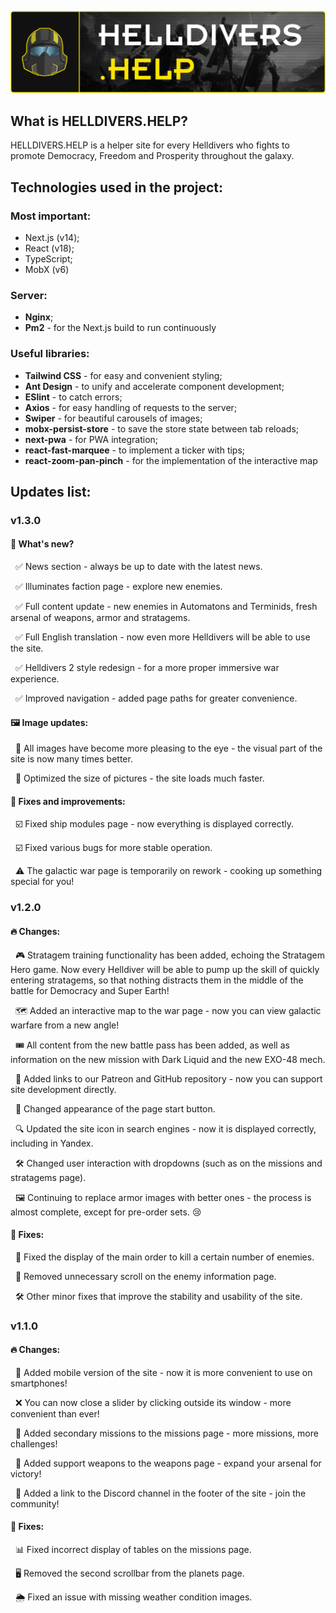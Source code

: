 ![HelldiversHelpRepositoryImage.png](public%2Fstatic%2FHelldiversHelpRepositoryImage.png)

## What is HELLDIVERS.HELP?

HELLDIVERS.HELP is a helper site for every Helldivers who fights to promote Democracy, Freedom and Prosperity throughout the galaxy.

## Technologies used in the project:

### Most important:

- Next.js (v14);
- React (v18);
- TypeScript;
- MobX (v6)

### Server:
- **Nginx**;
- **Pm2** - for the Next.js build to run continuously

### Useful libraries: 

- **Tailwind CSS** - for easy and convenient styling;
- **Ant Design** - to unify and accelerate component development;
- **ESlint** - to catch errors;
- **Axios** - for easy handling of requests to the server;
- **Swiper** - for beautiful carousels of images;
- **mobx-persist-store** - to save the store state between tab reloads;
- **next-pwa** - for PWA integration;
- **react-fast-marquee** - to implement a ticker with tips;
- **react-zoom-pan-pinch** - for the implementation of the interactive map

## Updates list:

### v1.3.0

#### 📌 What's new?
&nbsp;&nbsp;✅ News section - always be up to date with the latest news.

&nbsp;&nbsp;✅ Illuminates faction page - explore new enemies.

&nbsp;&nbsp;✅ Full content update - new enemies in Automatons and Terminids, fresh arsenal of weapons, armor and stratagems.

&nbsp;&nbsp;✅ Full English translation - now even more Helldivers will be able to use the site.

&nbsp;&nbsp;✅ Helldivers 2 style redesign - for a more proper immersive war experience.

&nbsp;&nbsp;✅ Improved navigation - added page paths for greater convenience.

#### 🖼️ Image updates:
&nbsp;&nbsp;🎨 All images have become more pleasing to the eye - the visual part of the site is now many times better.

&nbsp;&nbsp;🚀 Optimized the size of pictures - the site loads much faster.

#### 🔧 Fixes and improvements:
&nbsp;&nbsp;☑️ Fixed ship modules page - now everything is displayed correctly.

&nbsp;&nbsp;☑️ Fixed various bugs for more stable operation.

&nbsp;&nbsp;⚠️ The galactic war page is temporarily on rework - cooking up something special for you!

### v1.2.0

#### 🔥 Changes:
&nbsp;&nbsp;🎮 Stratagem training functionality has been added, echoing the Stratagem Hero game. Now every Helldiver will be able to pump up the skill of quickly entering stratagems, so that nothing distracts them in the middle of the battle for Democracy and Super Earth!

&nbsp;&nbsp;🗺️ Added an interactive map to the war page - now you can view galactic warfare from a new angle!

&nbsp;&nbsp;🎟️ All content from the new battle pass has been added, as well as information on the new mission with Dark Liquid and the new EXO-48 mech.

&nbsp;&nbsp;🔗 Added links to our Patreon and GitHub repository - now you can support site development directly.

&nbsp;&nbsp;🎨 Changed appearance of the page start button.

&nbsp;&nbsp;🔍 Updated the site icon in search engines - now it is displayed correctly, including in Yandex.

&nbsp;&nbsp;🛠️ Changed user interaction with dropdowns (such as on the missions and stratagems page).

&nbsp;&nbsp;🖼️ Continuing to replace armor images with better ones - the process is almost complete, except for pre-order sets. 😢

#### 🔧 Fixes:
&nbsp;&nbsp;🎯 Fixed the display of the main order to kill a certain number of enemies.

&nbsp;&nbsp;📜 Removed unnecessary scroll on the enemy information page.

&nbsp;&nbsp;🛠️ Other minor fixes that improve the stability and usability of the site.

### v1.1.0

#### 🔥 Changes:
&nbsp;&nbsp;📱 Added mobile version of the site - now it is more convenient to use on smartphones!

&nbsp;&nbsp;❌ You can now close a slider by clicking outside its window - more convenient than ever!

&nbsp;&nbsp;🎯 Added secondary missions to the missions page - more missions, more challenges!

&nbsp;&nbsp;🔫 Added support weapons to the weapons page - expand your arsenal for victory!

&nbsp;&nbsp;🔗 Added a link to the Discord channel in the footer of the site - join the community!

#### 🔧 Fixes:
&nbsp;&nbsp;📊 Fixed incorrect display of tables on the missions page.

&nbsp;&nbsp;🖥️ Removed the second scrollbar from the planets page.

&nbsp;&nbsp;🌦️ Fixed an issue with missing weather condition images.


